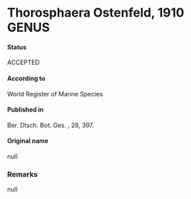 Thorosphaera Ostenfeld, 1910 GENUS
=======

#### Status
ACCEPTED

#### According to
World Register of Marine Species

#### Published in
Ber. Dtsch. Bot. Ges. , 28, 397.

#### Original name
null

### Remarks
null